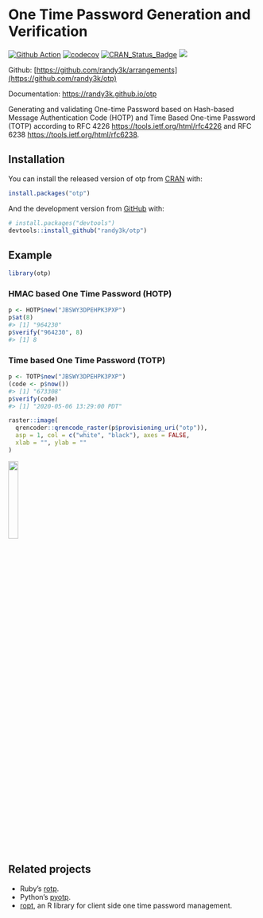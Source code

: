 <!-- README.md is generated from README.Rmd. Please edit that file -->

# One Time Password Generation and Verification

[![Github
Action](https://github.com/randy3k/otp/workflows/build/badge.svg?branch=master)](https://github.com/randy3k/otp)
[![codecov](https://codecov.io/gh/randy3k/otp/branch/master/graph/badge.svg)](https://codecov.io/gh/randy3k/otp)
[![CRAN\_Status\_Badge](https://www.r-pkg.org/badges/version/otp)](https://cran.r-project.org/package=otp)
[![](https://cranlogs.r-pkg.org/badges/grand-total/otp)](https://cran.r-project.org/package=otp)

Github: [https://github.com/randy3k/arrangements](https://github.com/randy3k/otp)

Documentation: <https://randy3k.github.io/otp>

Generating and validating One-time Password based on
Hash-based Message Authentication Code (HOTP)
and Time Based One-time Password (TOTP)
according to RFC 4226 <https://tools.ietf.org/html/rfc4226> and
RFC 6238 <https://tools.ietf.org/html/rfc6238>.

## Installation

You can install the released version of otp from [CRAN](https://CRAN.R-project.org) with:

``` r
install.packages("otp")
```

And the development version from [GitHub](https://github.com/) with:

``` r
# install.packages("devtools")
devtools::install_github("randy3k/otp")
```

## Example

``` r
library(otp)
```

### HMAC based One Time Password (HOTP)

``` r
p <- HOTP$new("JBSWY3DPEHPK3PXP")
p$at(8)
#> [1] "964230"
p$verify("964230", 8)
#> [1] 8
```

### Time based One Time Password (TOTP)

``` r
p <- TOTP$new("JBSWY3DPEHPK3PXP")
(code <- p$now())
#> [1] "673308"
p$verify(code)
#> [1] "2020-05-06 13:29:00 PDT"
```

``` r
raster::image(
  qrencoder::qrencode_raster(p$provisioning_uri("otp")),
  asp = 1, col = c("white", "black"), axes = FALSE,
  xlab = "", ylab = ""
)
```

<img src="https://i.imgur.com/nn2vHze.png" width="20%" />

## Related projects

  - Ruby’s [rotp](https://github.com/mdp/rotp).
  - Python’s [pyotp](https://github.com/pyauth/pyotp).
  - [ropt](https://github.com/wrathematics/rotp), an R library for client side one time password management.
